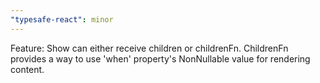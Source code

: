 ```yaml
---
"typesafe-react": minor
---
```


Feature: Show can either receive children or childrenFn. ChildrenFn provides a way to use 'when' property's NonNullable value for rendering content.
